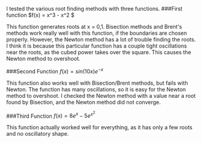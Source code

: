 I tested the various root finding methods with three functions. 
###First function
$f(x) = x^3 - x^2 $

This function generates roots at x = 0,1. Bisection methods and Brent's methods work really well with this function, if the boundaries are chosen properly. However, the Newton method has a lot of trouble finding the roots. I think it is because this particular function has a couple tight oscillations near the roots, as the cubed power takes over the square. This causes the Newton method to overshoot.

###Second Function
$f(x) = sin(10x)e^{-x}$

This function also works well with Bisection/Brent methods, but fails with Newton. The function has many oscillations, so it is easy for the Newton method to overshoot. I checked the Newton method with a value near a root found by Bisection, and the Newton method did not converge. 

###Third Function
$f(x) = 8e^x - 5e^{x^2}$

This function actually worked well for everything, as it has only a few roots and no oscillatory shape. 